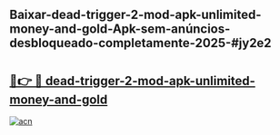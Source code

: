 ## Baixar-dead-trigger-2-mod-apk-unlimited-money-and-gold-Apk-sem-anúncios-desbloqueado-completamente-2025-#jy2e2

# <h2><a href="https://ainizakaria.my?title=dead-trigger-2-mod-apk-unlimited-money-and-gold&ref=22M">🔗👉 🔴 dead-trigger-2-mod-apk-unlimited-money-and-gold</a></h2>

[![acn](https://github.com/user-attachments/assets/0f9c940e-d8b0-45ae-aac7-cd30a18b3e1c)](https://ainizakaria.my?title=dead-trigger-2-mod-apk-unlimited-money-and-gold&ref=22M)

